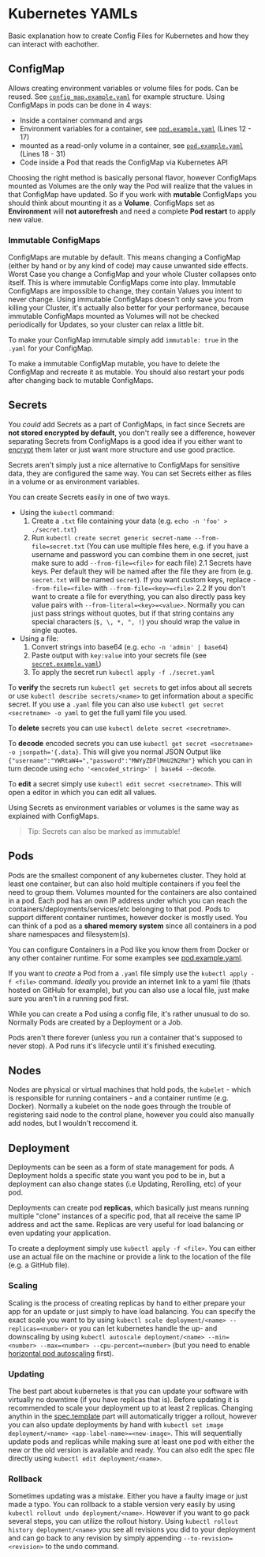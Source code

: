 # Kubernetes YAMLs

Basic explanation how to create Config Files for Kubernetes and how they can interact with eachother.

## ConfigMap

Allows creating environment variables or volume files for pods. Can be reused.
See [`config_map.example.yaml`](examples/config_map.example.yaml) for example structure.
Using ConfigMaps in pods can be done in 4 ways:

- Inside a container command and args
- Environment variables for a container, see [`pod.example.yaml`](examples/pod.example.yaml#L12-L17) (Lines 12 - 17)
- mounted as a read-only volume in a container, see [`pod.example.yaml`](examples/pod.example.yaml#L18-L31) (Lines 18 - 31)
- Code inside a Pod that reads the ConfigMap via Kubernetes API

Choosing the right method is basically personal flavor, however ConfigMaps mounted as Volumes are the only way the Pod will realize that the values in that ConfigMap have updated. So if you work with **mutable** ConfigMaps you should think about mounting it as a **Volume**. ConfigMaps set as **Environment** will **not autorefresh**  and need a complete **Pod restart** to apply new value.

### Immutable ConfigMaps

ConfigMaps are mutable by default. This means changing a ConfigMap (either by hand or by any kind of code) may cause unwanted side effects. Worst Case you change a ConfigMap and your whole Cluster collapses onto itself. This is where immutable ConfigMaps come into play. Immutable ConfigMaps are impossible to change, they contain Values you intent to never change. Using immutable ConfigMaps doesn't only save you from killing your Cluster, it's actually also better for your performance, because immutable ConfigMaps mounted as Volumes will not be checked periodically for Updates, so your cluster can relax a little bit.

To make your ConfigMap immutable simply add `immutable: true` in the `.yaml` for your ConfigMap.

To make a immutable ConfigMap mutable, you have to delete the ConfigMap and recreate it as mutable. You should also restart your pods after changing back to mutable ConfigMaps.

## Secrets

You *could* add Secrets as a part of ConfigMaps, in fact since Secrets are **not stored encrypted by default**, you don't really see a difference, however separating Secrets from ConfigMaps is a good idea if you either want to [encrypt](https://kubernetes.io/docs/tasks/administer-cluster/encrypt-data/) them later or just want more structure and use good practice.

Secrets aren't simply just a nice alternative to ConfigMaps for sensitive data, they are configured the same way. You can set Secrets either as files in a volume or as environment variables.

You can create Secrets easily in one of two ways.

- Using the `kubectl` command:
  1. Create a `.txt` file containing your data (e.g. `echo -n 'foo' > ./secret.txt`)
  2. Run `kubectl create secret generic secret-name --from-file=secret.txt` (You can use multiple files here, e.g. if you have a username and password you can combine them in one secret, just make sure to add `--from-file=<file>` for each file)
  2.1
  Secrets have keys. Per default they will be named after the file they are from (e.g. `secret.txt` will be named `secret`). If you want custom keys, replace `--from-file=<file>` with `--from-file=<key>=<file>`
  2.2
  If you don't want to create a file for everything, you can also directly pass key value pairs with `--from-literal=<key>=<value>`. Normally you can just pass strings without quotes, but if that string contains any special characters (`$, \, *, ", !`) you should wrap the value in single quotes.
- Using a file:
  1. Convert strings into base64 (e.g. `echo -n 'admin' | base64`)
  2. Paste output with `key:value` into your secrets file (see [`secret.example.yaml`](examples/secret.example.yaml#L7-L8))
  3. To apply the secret run `kubectl apply -f ./secret.yaml`

To **verify** the secrets run `kubectl get secrets` to get infos about all secrets or use `kubectl describe secrets/<name>` to get information about a specific secret. If you use a `.yaml` file you can also use `kubectl get secret <secretname> -o yaml` to get the full yaml file you used.

To **delete** secrets you can use `kubectl delete secret <secretname>`.

To **decode** encoded secrets you can use `kubectl get secret <secretname> -o jsonpath='{.data}`. This will give you normal JSON Output like `{"username":"YWRtaW4=","password":"MWYyZDFlMmU2N2Rm"}` which you can in turn decode using `echo '<encoded_string>' | base64 --decode`.

To **edit** a secret simply use `kubectl edit secret <secretname>`. This will open a editor in which you can edit all values.

Using Secrets as environment variables or volumes is the same way as explained with ConfigMaps.

> Tip: Secrets can also be marked as immutable!

## Pods

Pods are the smallest component of any kubernetes cluster. They hold at least one container, but can also hold multiple containers if you feel the need to group them. Volumes mounted for the containers are also contained in a pod. Each pod has an own IP address under which you can reach the containers/deployments/services/etc belonging to that pod. Pods to support different container runtimes, however docker is mostly used. You can think of a pod as a **shared memory system** since all containers in a pod share namespaces and filesystem(s).

You can configure Containers in a Pod like you know them from Docker or any other container runtime. For some examples see [pod.example.yaml](examples/pod.example.yaml).

If you want to *create* a Pod from a `.yaml` file simply use the `kubectl apply -f <file>` command. *Ideally* you provide an internet link to a yaml file (thats hosted on GitHub for example), but you can also use a local file, just make sure you aren't in a running pod first.

<!-- TODO: Links-->
While you can create a Pod using a config file, it's rather unusual to do so. Normally Pods are created by a Deployment or a Job.

Pods aren't there forever (unless you run a container that's supposed to never stop). A Pod runs it's lifecycle until it's finished executing.

## Nodes

Nodes are physical or virtual machines that hold pods, the `kubelet` - which is responsible for running containers - and a container runtime (e.g. Docker). Normally a kubelet on the node goes through the trouble of registering said node to the control plane, however you could also manually add nodes, but I wouldn't reccomend it.

## Deployment

Deployments can be seen as a form of state management for pods. A Deployment holds a specific state you want you pod to be in, but a deployment can also change states (i.e Updating, Rerolling, etc) of your pod.

Deployments can create pod **replicas**, which basically just means running multiple "clone" instances of a specific pod, that all receive the same IP address and act the same. Replicas are very useful for load balancing or even updating your application.

To create a deployment simply use `kubectl apply -f <file>`. You can either use an actual file on the machine or provide a link to the location of the file (e.g. a GitHub file).

### Scaling

Scaling is the process of creating replicas by hand to either prepare your app for an update or just simply to have load balancing. You can specify the exact scale you want to by using `kubectl scale deployment/<name> --replicas=<number>` or you can let kubernetes handle the up- and downscaling by using `kubectl autoscale deployment/<name> --min=<number> --max=<number> --cpu-percent=<number>` (but you need to enable [horizontal pod autoscaling](https://kubernetes.io/docs/tasks/run-application/horizontal-pod-autoscale-walkthrough/) first).

### Updating

The best part about kubernetes is that you can update your software with virtually no downtime (if you have replicas that is). Before updating it is recommended to scale your deployment up to at least 2 replicas. Changing anythin in the [spec.template](./examples/deployment.example.yaml#L15-L24) part will automatically trigger a rollout, however you can also update deployments by hand with `kubectl set image deployment/<name> <app-label-name>=<new-image>`. This will sequentially update pods and replicas while making sure at least one pod with either the new or the old version is available and ready. You can also edit the spec file directly using `kubectl edit deployment/<name>`.

### Rollback

Sometimes updating was a mistake. Either you have a faulty image or just made a typo. You can rollback to a stable version very easily by using `kubectl rollout undo deployment/<name>`. However if you want to go pack several steps, you can utilize the rollout history. Using `kubectl rollout history deployment/<name>` you see all revisions you did to your deployment and can go back to any revision by simply appending `--to-revision=<revision>` to the undo command.
